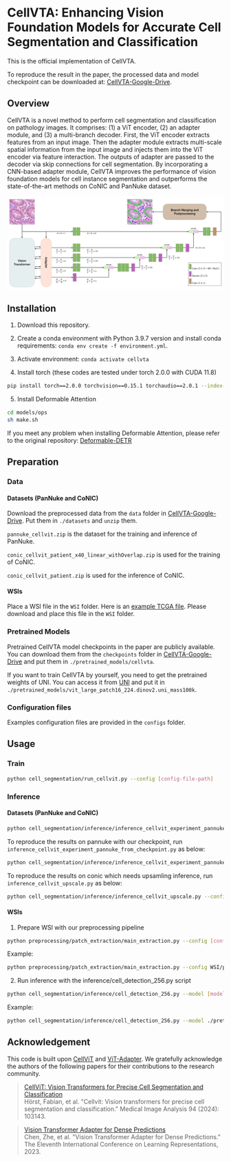 # CellVTA: Enhancing Vision Foundation Models for Accurate Cell Segmentation and Classification


This is the official implementation of CellVTA.

To reproduce the result in the paper, the processed data and model checkpoint can be downloaded at: [CellVTA-Google-Drive](https://drive.google.com/drive/folders/1yH1p9YCyQl6Es2O88P6a-Fc7qN0mx0Uk?usp=drive_link).

<!-- 

## Abstract

Cell instance segmentation is a fundamental task in digital pathology with broad clinical applications.  Recently, vision foundation models, which are predominantly based on Vision Transformers (ViTs), have achieved remarkable success in pathology image analysis. However, their improvements in cell instance segmentation remain limited. A key challenge arises from the tokenization process in ViTs, which aggressively reduces the spatial resolution of input images, leading to suboptimal segmentation quality, especially for small and densely packed cells. To address this problem, we propose CellVTA (Cell Vision Transformer with Adapter), a novel method that improves the performance of vision foundation models for cell instance segmentation by incorporating a CNN-based adapter module. This adapter extracts high-resolution spatial information from input images and injects it into the ViT through a cross-attention mechanism. Our method preserves the core architecture of ViT, ensuring seamless integration with pretrained foundation models. Extensive experiments show that CellVTA achieves 0.538 mPQ on the CoNIC dataset and 0.506 mPQ on the PanNuke dataset, which significantly outperforms the state-of-the-art cell segmentation methods. Ablation studies confirm the superiority of our approach over other fine-tuning strategies, including decoder-only fine-tuning and full fine-tuning. 

## Method
<p align="center">
  <img src="./docs/figures/cellvta_structure.png"/>
</p>

 -->

## Overview
CellVTA is a novel method to perform cell segmentation and classification on pathology images. It comprises: (1) a ViT encoder, (2) an adapter module, and (3) a multi-branch decoder. First, the ViT encoder extracts features from an input image. Then the adapter module extracts multi-scale spatial information from the input image and injects them into the ViT encoder via feature interaction. The outputs of adapter are passed to the decoder via skip connections for cell segmentation. By incorporating a CNN-based adapter module, CellVTA improves the performance of vision foundation models for cell instance segmentation and outperforms the state-of-the-art methods on CoNIC and PanNuke dataset.

<p align="center">
  <img src="./docs/figures/cellvta_structure.png"/>
</p>



## Installation
1. Download this repository.
  <!-- `git clone https://github.com/TIO-IKIM/CellViT.git` -->

2. Create a conda environment with Python 3.9.7 version and install conda requirements: `conda env create -f environment.yml`. 

<!-- You can change the environment name by editing the `name` tag in the environment.yaml file. -->

3. Activate environment: `conda activate cellvta`

4. Install torch (these codes are tested under torch 2.0.0 with CUDA 11.8)
```bash    
pip install torch==2.0.0 torchvision==0.15.1 torchaudio==2.0.1 --index-url https://download.pytorch.org/whl/cu118
```

5. Install Deformable Attention

```bash  
cd models/ops
sh make.sh
```
If you meet any problem when installing Deformable Attention, please refer to the original repository: [Deformable-DETR](https://github.com/fundamentalvision/Deformable-DETR)


## Preparation
### Data
#### Datasets (PanNuke and CoNIC)
Download the preprocessed data from the `data` folder in  [CellVTA-Google-Drive](https://drive.google.com/drive/folders/1yH1p9YCyQl6Es2O88P6a-Fc7qN0mx0Uk?usp=drive_link). Put them in `./datasets` and `unzip` them.

`pannuke_cellvit.zip` is the dataset for the training and inference of PanNuke.

`conic_cellvit_patient_x40_linear_withOverlap.zip` is used for the training of CoNIC.

`conic_cellvit_patient.zip` is used for the inference of CoNIC.

#### WSIs
Place a WSI file in the `WSI` folder. Here is an [example TCGA file](https://portal.gdc.cancer.gov/files/f9147f06-2902-4a64-b293-5dbf9217c668). Please download and place this file in the `WSI` folder.

### Pretrained Models
Pretrained CellVTA model checkpoints in the paper are publicly available. You can download them from the `checkpoints` folder in [CellVTA-Google-Drive](https://drive.google.com/drive/folders/1yH1p9YCyQl6Es2O88P6a-Fc7qN0mx0Uk?usp=drive_link) and put them in `./pretrained_models/cellvta`.

If you want to train CellVTA by yourself, you need to get the pretrained weights of UNI. You can access it from [UNI](https://huggingface.co/MahmoodLab/UNI) and put it in `./pretrained_models/vit_large_patch16_224.dinov2.uni_mass100k`.


### Configuration files
Examples configuration files are provided in the `configs` folder.

## Usage
### Train
```bash
python cell_segmentation/run_cellvit.py --config [config-file-path]
```

### Inference
#### Datasets (PanNuke and CoNIC)
```bash
python cell_segmentation/inference/inference_cellvit_experiment_pannuke_from_checkpoint.py --config [config-file-path] --output_dir [dictionary-to-save-results] --gpu 0  
```

To reproduce the results on pannuke with our checkpoint, run `inference_cellvit_experiment_pannuke_from_checkpoint.py` as below:
```bash
python cell_segmentation/inference/inference_cellvit_experiment_pannuke_from_checkpoint.py --config configs/inference/CellVTA_PanNuke_split1_inference.yaml --output_dir logs/inference --gpu 0
```


To reproduce the results on conic which needs upsamling inference, run `inference_cellvit_upscale.py` as below:
```bash
python cell_segmentation/inference/inference_cellvit_upscale.py --config configs/inference/CellVTA_Conic_upscale_inference.yaml --output_dir logs/inference --gpu 0
```

#### WSIs
1. Prepare WSI with our preprocessing pipeline
```bash
python preprocessing/patch_extraction/main_extraction.py --config [config-file-path]
```

Example: 
```bash
python preprocessing/patch_extraction/main_extraction.py --config WSI/preprocessing_example.yaml 
```

2. Run inference with the inference/cell_detection_256.py script
```bash
python cell_segmentation/inference/cell_detection_256.py --model [model-checkpoint-path] process_wsi --wsi_path [wsi-file-path] --patched_slide_path [preprocessed-wsi-folder-path]
```

Example: 
```bash
python cell_segmentation/inference/cell_detection_256.py --model ./pretrained_models/cellvta/CellVTA_UNI_pannuke_split1.pth process_wsi --wsi_path ./WSI/TCGA-V5-A7RE-11A-01-TS1.57401526-EF9E-49AC-8FF6-B4F9652311CE.svs  --patched_slide_path ./WSI/output/preprocessing/TCGA-V5-A7RE-11A-01-TS1.57401526-EF9E-49AC-8FF6-B4F9652311CE
```

## Acknowledgement
This code is built upon [CellViT](https://github.com/TIO-IKIM/CellViT) and [ViT-Adapter](https://github.com/czczup/ViT-Adapter). We gratefully acknowledge the authors of the following papers for their contributions to the research community. 
>[CellViT: Vision Transformers for Precise Cell Segmentation and Classification](https://www.sciencedirect.com/science/article/pii/S1361841524000689) <br />
Hörst, Fabian, et al. "Cellvit: Vision transformers for precise cell segmentation and classification." Medical Image Analysis 94 (2024): 103143.

>[Vision Transformer Adapter for Dense Predictions](https://openreview.net/forum?id=plKu2GByCNW) <br />
Chen, Zhe, et al. "Vision Transformer Adapter for Dense Predictions." The Eleventh International Conference on Learning Representations, 2023.


<!-- ## Citation

XXX
 -->
